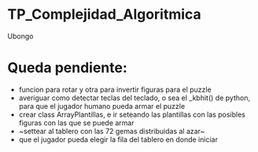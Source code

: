 # TP_Complejidad_Algoritmica
Ubongo
# Queda pendiente:
- funcion para rotar y otra para invertir figuras para el puzzle
- averiguar como detectar teclas del teclado, o sea el _kbhit() de python, para que el jugador humano pueda armar el puzzle
- crear class ArrayPlantillas, e ir seteando las plantillas con las posibles figuras con las que se puede armar
- ~settear al tablero con las 72 gemas distribuidas al azar~
- que el jugador pueda elegir la fila del tablero en donde iniciar
